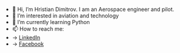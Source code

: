 - 👋 Hi, I’m Hristian Dimitrov. I am an Aerospace engineer and pilot.
- 👀 I’m interested in aviation and technology
- 🌱 I’m currently learning Python
- 📫 How to reach me:
-   ->  [LinkedIn](https://www.linkedin.com/in/hristiyan-dimitrov-a0b691b3/)
-   -> [Facebook](https://www.facebook.com/cristian.dimitrov)

<!---
h-dmt/h-dmt is a ✨ special ✨ repository because its `README.md` (this file) appears on your GitHub profile.
You can click the Preview link to take a look at your changes.
--->
